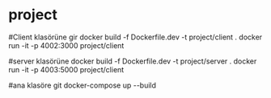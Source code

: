 # project
 #Client klasörüne gir
docker build -f Dockerfile.dev -t project/client .
docker run -it -p 4002:3000 project/client

 #server klasörüne 
docker build -f Dockerfile.dev -t project/server .
docker run -it -p 4003:5000 project/client

#ana klasöre git
docker-compose up --build

